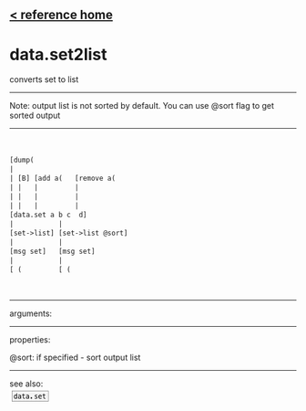 [< reference home](ceammc_lib.html)
---

# data.set2list


converts set to list

---

Note: output list is not sorted by default. You can use @sort flag to get sorted
            output<br>


---


```


[dump(
|
| [B] [add a(   [remove a(
| |   |         |
| |   |         |
| |   |         |
[data.set a b c  d]
|           |
[set->list] [set->list @sort]
|           |
[msg set]   [msg set]
|           |
[ (         [ (

            
```

---
arguments:


---
properties:

@sort: if specified - sort output list<br>

---
see also:<br>
[![data.set](img/object_data.set.png)](data.set.html)
